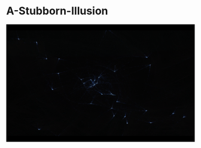 # A-Stubborn-Illusion

[![](https://github.com/vincenzomadaghiele/A-Stubborn-Illusion/blob/main/imgs/ASI1.png)](https://youtu.be/18ZZnCtfuSA?t=3432 "A stubborn illusion [live May 12th 2022 | Suur Saal (EMTA), Tallinn, Estonia] - Andrea Pagliara, Elisa Lombardo & Vincenzo Madaghiele")

